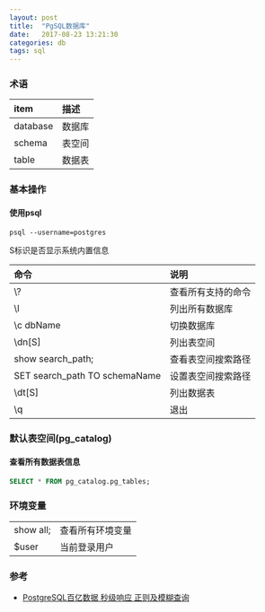 ```yaml
---
layout: post
title:  "PgSQL数据库"
date:   2017-08-23 13:21:30
categories: db
tags: sql
---
```


### 术语

| item     | 描述   |
|:---------|:------|
| database | 数据库 |
| schema   | 表空间 |
| table    | 数据表 |

### 基本操作
#### 使用psql
```
psql --username=postgres
```
S标识是否显示系统内置信息

| 命令                           | 说明            |
|:------------------------------|:---------------|
| \\?                           | 查看所有支持的命令 |
| \\l                           | 列出所有数据库    |
| \\c dbName                    | 切换数据库       |
| \\dn[S]                       | 列出表空间       |
| show search_path;             | 查看表空间搜索路径 |
| SET search_path TO schemaName | 设置表空间搜索路径 |
| \\dt[S]                       | 列出数据表       |
| \\q                           | 退出            |
### 默认表空间(pg_catalog)
#### 查看所有数据表信息
```sql
SELECT * FROM pg_catalog.pg_tables;
```

### 环境变量

|           |               |
|:----------|:--------------|
| show all; | 查看所有环境变量 |
| $user     | 当前登录用户    |


### 参考
+ [PostgreSQL百亿数据 秒级响应 正则及模糊查询](https://github.com/digoal/blog/blob/master/201603/20160302_01.md)
